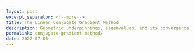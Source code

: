 ```yaml
---
layout: post
excerpt_separator: <!--more-->
title: The Linear Conjugate Gradient Method
description: Geometric underpinnings, eigenvalues, and its convergence rate.
permalink: conjugate-gradient-method/
date: 2022-07-06
---
```



